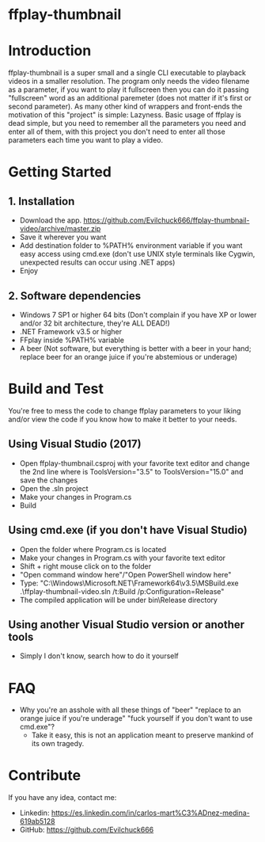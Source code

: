 # ffplay-thumbnail

# Introduction
ffplay-thumbnail is a super small and a single CLI executable to playback videos in a smaller resolution.
The program only needs the video filename as a parameter, if you want to play it fullscreen then you can do it passing "fullscreen" word as an additional paremeter (does not matter if it's first or second parameter).
As many other kind of wrappers and front-ends the motivation of this "project" is simple: Lazyness.
Basic usage of ffplay is dead simple, but you need to remember all the parameters you need and enter all of them, with this project you don't need to enter all those parameters each time you want to play a video.


# Getting Started

## 1. Installation
- Download the app. https://github.com/Evilchuck666/ffplay-thumbnail-video/archive/master.zip
- Save it wherever you want
- Add destination folder to %PATH% environment variable if you want easy access using cmd.exe (don't use UNIX style terminals like Cygwin, unexpected results can occur using .NET apps)
- Enjoy

## 2. Software dependencies
- Windows 7 SP1 or higher 64 bits (Don't complain if you have XP or lower and/or 32 bit architecture, they're ALL DEAD!)
- .NET Framework v3.5 or higher
- FFplay inside %PATH% variable
- A beer (Not software, but everything is better with a beer in your hand;
replace beer for an orange juice if you're abstemious or underage)

# Build and Test
You're free to mess the code to change ffplay parameters to your liking and/or view the code if you know how to make it better to your needs.

## Using Visual Studio (2017)
- Open ffplay-thumbnail.csproj with your favorite text editor and change the 2nd line where is ToolsVersion="3.5" to ToolsVersion="15.0" and save the changes
- Open the .sln project
- Make your changes in Program.cs
- Build

## Using cmd.exe (if you don't have Visual Studio)
- Open the folder where Program.cs is located
- Make your changes in Program.cs with your favorite text editor
- Shift + right mouse click on to the folder
- "Open command window here"/"Open PowerShell window here"
- Type: "C:\Windows\Microsoft.NET\Framework64\v3.5\MSBuild.exe .\ffplay-thumbnail-video.sln /t:Build /p:Configuration=Release"
- The compiled application will be under bin\Release directory

## Using another Visual Studio version or another tools
- Simply I don't know, search how to do it yourself

# FAQ
- Why you're an asshole with all these things of "beer" "replace to an orange juice if you're underage" "fuck yourself if you don't want to use cmd.exe"?
  - Take it easy, this is not an application meant to preserve mankind of its own tragedy.

# Contribute
If you have any idea, contact me:
 - Linkedin: https://es.linkedin.com/in/carlos-mart%C3%ADnez-medina-619ab5128
 - GitHub: https://github.com/Evilchuck666
